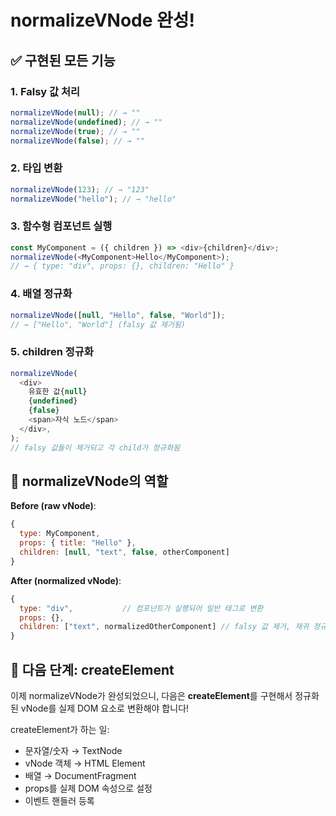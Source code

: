 # normalizeVNode 완성!

## ✅ 구현된 모든 기능

### 1. Falsy 값 처리

```javascript
normalizeVNode(null); // → ""
normalizeVNode(undefined); // → ""
normalizeVNode(true); // → ""
normalizeVNode(false); // → ""
```

### 2. 타입 변환

```javascript
normalizeVNode(123); // → "123"
normalizeVNode("hello"); // → "hello"
```

### 3. 함수형 컴포넌트 실행

```javascript
const MyComponent = ({ children }) => <div>{children}</div>;
normalizeVNode(<MyComponent>Hello</MyComponent>);
// → { type: "div", props: {}, children: "Hello" }
```

### 4. 배열 정규화

```javascript
normalizeVNode([null, "Hello", false, "World"]);
// → ["Hello", "World"] (falsy 값 제거됨)
```

### 5. children 정규화

```javascript
normalizeVNode(
  <div>
    유효한 값{null}
    {undefined}
    {false}
    <span>자식 노드</span>
  </div>,
);
// falsy 값들이 제거되고 각 child가 정규화됨
```

## 🔄 normalizeVNode의 역할

**Before (raw vNode)**:

```javascript
{
  type: MyComponent,
  props: { title: "Hello" },
  children: [null, "text", false, otherComponent]
}
```

**After (normalized vNode)**:

```javascript
{
  type: "div",           // 컴포넌트가 실행되어 일반 태그로 변환
  props: {},
  children: ["text", normalizedOtherComponent] // falsy 값 제거, 재귀 정규화
}
```

## 🎯 다음 단계: createElement

이제 normalizeVNode가 완성되었으니, 다음은 **createElement**를 구현해서 정규화된 vNode를 실제 DOM 요소로 변환해야 합니다!

createElement가 하는 일:

- 문자열/숫자 → TextNode
- vNode 객체 → HTML Element
- 배열 → DocumentFragment
- props를 실제 DOM 속성으로 설정
- 이벤트 핸들러 등록
